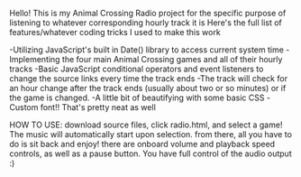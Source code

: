 Hello! This is my Animal Crossing Radio project for the specific purpose of listening to whatever corresponding hourly track it is
Here's the full list of features/whatever coding tricks I used to make this work

-Utilizing JavaScript's built in Date() library to access current system time
-Implementing the four main Animal Crossing games and all of their hourly tracks
-Basic JavaScript conditional operators and event listeners to change the source links every time the track ends
  -The track will check for an hour change after the track ends (usually about two or so minutes) or if the game is changed.
-A little bit of beautifying with some basic CSS
  -Custom font!! That's pretty neat as well

HOW TO USE:
  download source files, click radio.html, and select a game! The music will automatically start upon selection.
  from there, all you have to do is sit back and enjoy! there are onboard volume and playback speed controls, as well as a pause button. You have full control of the audio output :)
  
